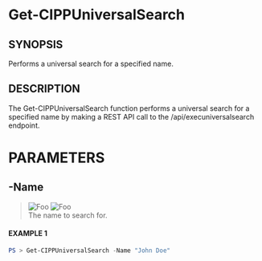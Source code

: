 # Get-CIPPUniversalSearch
## SYNOPSIS
Performs a universal search for a specified name.
## DESCRIPTION
The Get-CIPPUniversalSearch function performs a universal search for a specified name by making a REST API call to the /api/execuniversalsearch endpoint.
# PARAMETERS

## **-Name**
> ![Foo](https://img.shields.io/badge/Type-String-Blue?) ![Foo](https://img.shields.io/badge/Mandatory-TRUE-Red?) \
The name to search for.

 #### EXAMPLE 1
```powershell
PS > Get-CIPPUniversalSearch -Name "John Doe"
```

